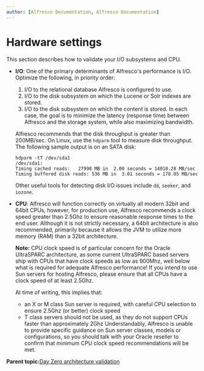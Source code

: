 ```yaml
---
author: [Alfresco Documentation, Alfresco Documentation]
---
```


# Hardware settings

This section describes how to validate your I/O subsystems and CPU.

-   **I/O**: One of the primary determinants of Alfresco's performance is I/O. Optimize the following, in priority order:

    1.  I/O to the relational database Alfresco is configured to use.
    2.  I/O to the disk subsystem on which the Lucene or Solr indexes are stored.
    3.  I/O to the disk subsystem on which the content is stored.
    In each case, the goal is to minimize the latency \(response time\) between Alfresco and the storage system, while also maximizing bandwidth.

    Alfresco recommends that the disk throughput is greater than 200MB/sec. On Linux, use the `hdparm` tool to measure disk throughput. The following sample output is on an SATA disk:

    ```
    hdparm -tT /dev/sda1
    /dev/sda1:
    Timing cached reads:   27998 MB in  2.00 seconds = 14018.28 MB/sec
    Timing buffered disk reads: 536 MB in  3.01 seconds = 178.05 MB/sec
    ```

    Other useful tools for detecting disk I/O issues include `dd`, `seeker`, and `iozone`.


-   **CPU**: Alfresco will function correctly on virtually all modern 32bit and 64bit CPUs, however, for production use, Alfresco recommends a clock speed greater than 2.5Ghz to ensure reasonable response times to the end user. Although it is not strictly necessary, a 64bit architecture is also recommended, primarily because it allows the JVM to utilize more memory \(RAM\) than a 32bit architecture.

    **Note:** CPU clock speed is of particular concern for the Oracle UltraSPARC architecture, as some current UltraSPARC based servers ship with CPUs that have clock speeds as low as 900Mhz, well below what is required for adequate Alfresco performance! If you intend to use Sun servers for hosting Alfresco, please ensure that all CPUs have a clock speed of at least 2.5Ghz.

    At time of writing, this implies that:

    -   an X or M class Sun server is required, with careful CPU selection to ensure 2.5Ghz \(or better\) clock speed
    -   T class servers should not be used, as they do not support CPUs faster than approximately 2Ghz
    Understandably, Alfresco is unable to provide specific guidance on Sun server classes, models or configurations, so you should talk with your Oracle reseller to confirm that minimum CPU clock speed recommendations will be met.


**Parent topic:**[Day Zero architecture validation](../tasks/zeroday-architecture.md)

